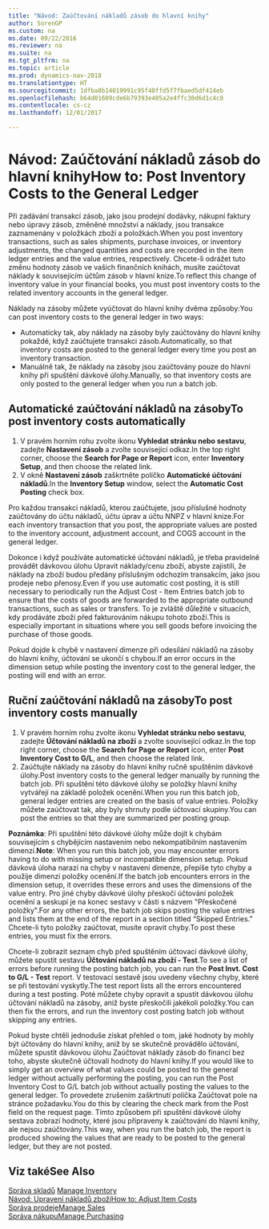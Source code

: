 ```yaml
---
title: "Návod: Zaúčtování nákladů zásob do hlavní knihy"
author: SorenGP
ms.custom: na
ms.date: 09/22/2016
ms.reviewer: na
ms.suite: na
ms.tgt_pltfrm: na
ms.topic: article
ms.prod: dynamics-nav-2018
ms.translationtype: HT
ms.sourcegitcommit: 1dfba8b14019991c95f40ffd5f7fbaed5df414eb
ms.openlocfilehash: b64d01609cde6b79393e405a2e4ffc30d6d1c4c8
ms.contentlocale: cs-cz
ms.lasthandoff: 12/01/2017

---
```


# <a name="how-to-post-inventory-costs-to-the-general-ledger"></a><span data-ttu-id="07ee2-102">Návod: Zaúčtování nákladů zásob do hlavní knihy</span><span class="sxs-lookup"><span data-stu-id="07ee2-102">How to: Post Inventory Costs to the General Ledger</span></span>   
<span data-ttu-id="07ee2-103">Při zadávání transakcí zásob, jako jsou prodejní dodávky, nákupní faktury nebo úpravy zásob, změněné množství a náklady, jsou transakce zaznamenány v položkách zboží a položkách.</span><span class="sxs-lookup"><span data-stu-id="07ee2-103">When you post inventory transactions, such as sales shipments, purchase invoices, or inventory adjustments, the changed quantities and costs are recorded in the item ledger entries and the value entries, respectively.</span></span> <span data-ttu-id="07ee2-104">Chcete-li odrážet tuto změnu hodnoty zásob ve vašich finančních knihách, musíte zaúčtovat náklady k souvisejícím účtům zásob v hlavní knize.</span><span class="sxs-lookup"><span data-stu-id="07ee2-104">To reflect this change of inventory value in your financial books, you must post inventory costs to the related inventory accounts in the general ledger.</span></span>

<span data-ttu-id="07ee2-105">Náklady na zásoby můžete vyúčtovat do hlavní knihy dvěma způsoby:</span><span class="sxs-lookup"><span data-stu-id="07ee2-105">You can post inventory costs to the general ledger in two ways:</span></span>

- <span data-ttu-id="07ee2-106">Automaticky tak, aby náklady na zásoby byly zaúčtovány do hlavní knihy pokaždé, když zaúčtujete transakci zásob.</span><span class="sxs-lookup"><span data-stu-id="07ee2-106">Automatically, so that inventory costs are posted to the general ledger every time you post an inventory transaction.</span></span>
- <span data-ttu-id="07ee2-107">Manuálně tak, že náklady na zásoby jsou zaúčtovány pouze do hlavní knihy při spuštění dávkové úlohy.</span><span class="sxs-lookup"><span data-stu-id="07ee2-107">Manually, so that inventory costs are only posted to the general ledger when you run a batch job.</span></span>


## <a name="to-post-inventory-costs-automatically"></a><span data-ttu-id="07ee2-108">Automatické zaúčtování nákladů na zásoby</span><span class="sxs-lookup"><span data-stu-id="07ee2-108">To post inventory costs automatically</span></span>
1. <span data-ttu-id="07ee2-109">V pravém horním rohu zvolte ikonu **Vyhledat stránku nebo sestavu**, zadejte **Nastavení zásob** a zvolte související odkaz.</span><span class="sxs-lookup"><span data-stu-id="07ee2-109">In the top right corner, choose the **Search for Page or Report** icon, enter **Inventory Setup**, and then choose the related link.</span></span>
2. <span data-ttu-id="07ee2-110">V okně **Nastavení zásob** zaškrtněte políčko **Automatické účtování nákladů**.</span><span class="sxs-lookup"><span data-stu-id="07ee2-110">In the **Inventory Setup** window, select the **Automatic Cost Posting** check box.</span></span>

<span data-ttu-id="07ee2-111">Pro každou transakci nákladů, kterou zaúčtujete, jsou příslušné hodnoty zaúčtovány do účtu nákladů, účtu úprav a účtu NNPZ v hlavní knize.</span><span class="sxs-lookup"><span data-stu-id="07ee2-111">For each inventory transaction that you post, the appropriate values are posted to the inventory account, adjustment account, and COGS account in the general ledger.</span></span>

<span data-ttu-id="07ee2-112">Dokonce i když používáte automatické účtování nákladů, je třeba pravidelně provádět dávkovou úlohu Upravit náklady/cenu zboží, abyste zajistili, že náklady na zboží budou předány příslušným odchozím transakcím, jako jsou prodeje nebo přenosy.</span><span class="sxs-lookup"><span data-stu-id="07ee2-112">Even if you use automatic cost posting, it is still necessary to periodically run the Adjust Cost - Item Entries batch job to ensure that the costs of goods are forwarded to the appropriate outbound transactions, such as sales or transfers.</span></span> <span data-ttu-id="07ee2-113">To je zvláště důležité v situacích, kdy prodáváte zboží před fakturováním nákupu tohoto zboží.</span><span class="sxs-lookup"><span data-stu-id="07ee2-113">This is especially important in situations where you sell goods before invoicing the purchase of those goods.</span></span>

<span data-ttu-id="07ee2-114">Pokud dojde k chybě v nastavení dimenze při odesílání nákladů na zásoby do hlavní knihy, účtování se ukončí s chybou.</span><span class="sxs-lookup"><span data-stu-id="07ee2-114">If an error occurs in the dimension setup while posting the inventory cost to the general ledger, the posting will end with an error.</span></span>

## <a name="to-post-inventory-costs-manually"></a><span data-ttu-id="07ee2-115">Ruční zaúčtování nákladů na zásoby</span><span class="sxs-lookup"><span data-stu-id="07ee2-115">To post inventory costs manually</span></span>
1. <span data-ttu-id="07ee2-116">V pravém horním rohu zvolte ikonu **Vyhledat stránku nebo sestavu**, zadejte **Účtování nákladů na zboží** a zvolte související odkaz.</span><span class="sxs-lookup"><span data-stu-id="07ee2-116">In the top right corner, choose the **Search for Page or Report** icon, enter **Post Inventory Cost to G/L**, and then choose the related link.</span></span>
2. <span data-ttu-id="07ee2-117">Zaúčtujte náklady na zásoby do hlavní knihy ručně spuštěním dávkové úlohy.</span><span class="sxs-lookup"><span data-stu-id="07ee2-117">Post inventory costs to the general ledger manually by running the batch job.</span></span> <span data-ttu-id="07ee2-118">Při spuštění této dávkové úlohy se položky hlavní knihy vytvářejí na základě položek ocenění.</span><span class="sxs-lookup"><span data-stu-id="07ee2-118">When you run this batch job, general ledger entries are created on the basis of value entries.</span></span> <span data-ttu-id="07ee2-119">Položky můžete zaúčtovat tak, aby byly shrnuty podle účtovací skupiny.</span><span class="sxs-lookup"><span data-stu-id="07ee2-119">You can post the entries so that they are summarized per posting group.</span></span>

<span data-ttu-id="07ee2-120">**Poznámka**: Při spuštění této dávkové úlohy může dojít k chybám souvisejícím s chybějícím nastavením nebo nekompatibilním nastavením dimenzí.</span><span class="sxs-lookup"><span data-stu-id="07ee2-120">**Note**: When you run this batch job, you may encounter errors having to do with missing setup or incompatible dimension setup.</span></span> <span data-ttu-id="07ee2-121">Pokud dávková úloha narazí na chyby v nastavení dimenze, přepíše tyto chyby a použije dimenzi položky ocenění.</span><span class="sxs-lookup"><span data-stu-id="07ee2-121">If the batch job encounters errors in the dimension setup, it overrides these errors and uses the dimensions of the value entry.</span></span> <span data-ttu-id="07ee2-122">Pro jiné chyby dávkové úlohy přeskočí účtování položek ocenění a seskupí je na konec sestavy v části s názvem "Přeskočené položky".</span><span class="sxs-lookup"><span data-stu-id="07ee2-122">For any other errors, the batch job skips posting the value entries and lists them at the end of the report in a section titled “Skipped Entries.”</span></span> <span data-ttu-id="07ee2-123">Chcete-li tyto položky zaúčtovat, musíte opravit chyby.</span><span class="sxs-lookup"><span data-stu-id="07ee2-123">To post these entries, you must fix the errors.</span></span>

<span data-ttu-id="07ee2-124">Chcete-li zobrazit seznam chyb před spuštěním účtovací dávkové úlohy, můžete spustit sestavu **Účtování nákladů na zboží - Test**.</span><span class="sxs-lookup"><span data-stu-id="07ee2-124">To see a list of errors before running the posting batch job, you can run the **Post Invt. Cost to G/L - Test** report.</span></span> <span data-ttu-id="07ee2-125">V testovací sestavě jsou uvedeny všechny chyby, které se při testování vyskytly.</span><span class="sxs-lookup"><span data-stu-id="07ee2-125">The test report lists all the errors encountered during a test posting.</span></span> <span data-ttu-id="07ee2-126">Poté můžete chyby opravit a spustit dávkovou úlohu účtování nákladů na zásoby, aniž byste přeskočili jakékoli položky.</span><span class="sxs-lookup"><span data-stu-id="07ee2-126">You can then fix the errors, and run the inventory cost posting batch job without skipping any entries.</span></span>

<span data-ttu-id="07ee2-127">Pokud byste chtěli jednoduše získat přehled o tom, jaké hodnoty by mohly být účtovány do hlavní knihy, aniž by se skutečně provádělo účtování, můžete spustit dávkovou úlohu Zaúčtovat náklady zásob do financí bez toho, abyste skutečně účtovali hodnoty do hlavní knihy.</span><span class="sxs-lookup"><span data-stu-id="07ee2-127">If you would like to simply get an overview of what values could be posted to the general ledger without actually performing the posting, you can run the Post Inventory Cost to G/L batch job without actually posting the values to the general ledger.</span></span> <span data-ttu-id="07ee2-128">To provedete zrušením zaškrtnutí políčka Zaúčtovat pole na stránce požadavku.</span><span class="sxs-lookup"><span data-stu-id="07ee2-128">You do this by clearing the check mark from the Post field on the request page.</span></span> <span data-ttu-id="07ee2-129">Tímto způsobem při spuštění dávkové úlohy sestava zobrazí hodnoty, které jsou připraveny k zaúčtování do hlavní knihy, ale nejsou zaúčtovány.</span><span class="sxs-lookup"><span data-stu-id="07ee2-129">This way, when you run the batch job, the report is produced showing the values that are ready to be posted to the general ledger, but they are not posted.</span></span>

## <a name="see-also"></a><span data-ttu-id="07ee2-130">Viz také</span><span class="sxs-lookup"><span data-stu-id="07ee2-130">See Also</span></span>
<span data-ttu-id="07ee2-131">[Správa skladů](inventory-manage-inventory.md)  </span><span class="sxs-lookup"><span data-stu-id="07ee2-131">[Manage Inventory](inventory-manage-inventory.md)  </span></span>  
[<span data-ttu-id="07ee2-132">Návod: Upravení nákladů zboží</span><span class="sxs-lookup"><span data-stu-id="07ee2-132">How to: Adjust Item Costs</span></span>](inventory-how-adjust-item-costs.md)  
[<span data-ttu-id="07ee2-133">Správa prodeje</span><span class="sxs-lookup"><span data-stu-id="07ee2-133">Manage Sales</span></span>](sales-manage-sales.md)  
[<span data-ttu-id="07ee2-134">Správa nákupu</span><span class="sxs-lookup"><span data-stu-id="07ee2-134">Manage Purchasing</span></span>](purchasing-manage-purchasing.md)

